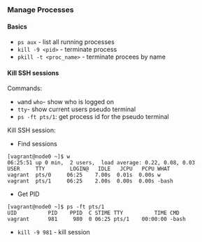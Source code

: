 ### Manage Processes

#### Basics
* `ps aux` - list all running processes
* `kill -9 <pid>` - terminate process
* `pkill -t <proc_name>` - terminate procees by name

#### Kill SSH sessions
Commands:
* `w`and `who`- show who is logged on
* `tty`- show current users pseudo terminal
* `ps -ft pts/1`: get process id for the pseudo terminal  

Kill SSH session:
* Find sessions
```console
[vagrant@node0 ~]$ w
06:25:51 up 0 min,  2 users,  load average: 0.22, 0.08, 0.03
USER     TTY        LOGIN@   IDLE   JCPU   PCPU WHAT
vagrant  pts/0     06:25    7.00s  0.01s  0.00s w
vagrant  pts/1     06:25    2.00s  0.00s  0.00s -bash
```
* Get PID
```console
[vagrant@node0 ~]$ ps -ft pts/1
UID          PID    PPID  C STIME TTY          TIME CMD
vagrant      981     980  0 06:25 pts/1    00:00:00 -bash
```
* `kill -9 981` - kill session
